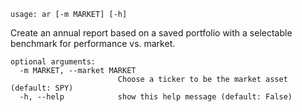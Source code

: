 ```
usage: ar [-m MARKET] [-h]
```

Create an annual report based on a saved portfolio with a selectable benchmark for performance vs. market.

```
optional arguments:
  -m MARKET, --market MARKET
                        Choose a ticker to be the market asset (default: SPY)
  -h, --help            show this help message (default: False)
```
